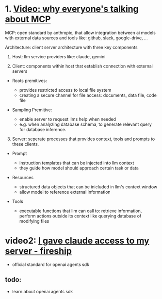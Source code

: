 
# 1. [Video: why everyone's talking about MCP](https://www.youtube.com/watch?v=_d0duu3dED4)

MCP: open standard by anthropic, that allow integration between ai models with external data sources and tools like: github, slack, google-drive, ...

Architecture:
client server architecture with three key components


1. Host: llm service providers like: claude, gemini

2. Client: components within host that establish connection with external servers

  - Roots premitives:
    - provides restricted access to local file system 
    - creating a secure channel for file access: documents, data file, code file
    
  - Sampling Premitive:
    - enable server to request llms help when needed
    - e.g. when analyzing database schema, to generate relevant query for database inference.
  
3. Server: seperate processes that provides context, tools and prompts to these clients.
  - Prompt
    - instruction templates that can be injected into llm context
    - they guide how model should approach certain task or data

  - Resources
    - structured data objects that can be inicluded in llm's context window
    - allow model to reference external information
  
  - Tools
    - executable functions that llm can call to: retrieve information, perform actions outside its context like querying database of modifying files



# video2: [I gave claude access to my server - fireship](https://www.youtube.com/watch?v=HyzlYwjoXOQ)
- official standard for openai agents sdk





## todo:
- learn about openai agents sdk

